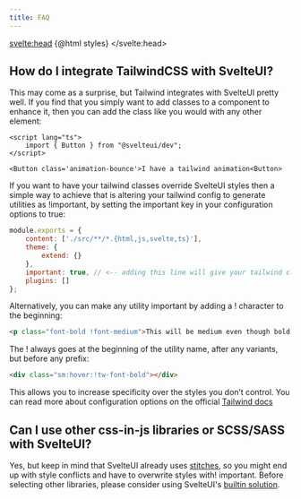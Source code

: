 ```yaml
---
title: FAQ
---
```


<script>
    import { CodeBlock, MinorHeading } from 'components'
	import { Box, Space } from '@svelteuidev/core'
    const styles = `<style id='svelteui-inject-body' type='text/css'>.article>*:nth-child(3){margin-top:1rem!important;}<\/style>`;
</script>

<svelte:head>
{@html styles}
</svelte:head>

<MinorHeading />

## How do I integrate TailwindCSS with SvelteUI?

This may come as a surprise, but Tailwind integrates with SvelteUI pretty well. If you find that you simply want to add classes to a component to enhance it, then you can add the class like you would with any other element:

```svelte
<script lang="ts">
    import { Button } from "@svelteui/dev";
</script>

<Button class='animation-bounce'>I have a tailwind animation<Button>
```

If you want to have your tailwind classes override SvelteUI styles then a simple way to achieve that is altering your tailwind config to generate utilities as !important, by setting the important key in your configuration options to true:

```js
module.exports = {
	content: ['./src/**/*.{html,js,svelte,ts}'],
	theme: {
		extend: {}
	},
	important: true, // <-- adding this line will give your tailwind classes !important by default
	plugins: []
};
```

Alternatively, you can make any utility important by adding a ! character to the beginning:

```html
<p class="font-bold !font-medium">This will be medium even though bold comes later in the CSS.</p>
```

The ! always goes at the beginning of the utility name, after any variants, but before any prefix:

```html
<div class="sm:hover:!tw-font-bold"></div>
```

This allows you to increase specificity over the styles you don’t control. You can read more about configuration options on the official [Tailwind docs](https://tailwindcss.com/docs/configuration#important)

<Space h="xl" />

## Can I use other css-in-js libraries or SCSS/SASS with SvelteUI?

Yes, but keep in mind that SvelteUI already uses [stitches](https://stitches.dev), so you might end up with style conflicts and have to overwrite styles with! important. Before selecting other libraries, please consider using SvelteUI's [builtin solution](theming/create-styles.md).
